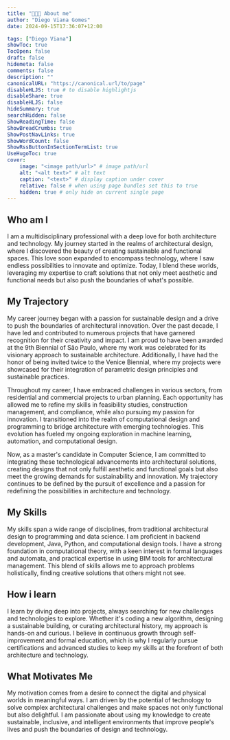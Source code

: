 ```yaml
---
title: "👩🏻‍💻 About me"
author: "Diego Viana Gomes"
date: 2024-09-15T17:36:07+12:00

tags: ["Diego Viana"]
showToc: true
TocOpen: false
draft: false
hidemeta: false
comments: false
description: ""
canonicalURL: "https://canonical.url/to/page"
disableHLJS: true # to disable highlightjs
disableShare: true
disableHLJS: false
hideSummary: true
searchHidden: false
ShowReadingTime: false
ShowBreadCrumbs: true
ShowPostNavLinks: true
ShowWordCount: false
ShowRssButtonInSectionTermList: true
UseHugoToc: true
cover:
    image: "<image path/url>" # image path/url
    alt: "<alt text>" # alt text
    caption: "<text>" # display caption under cover
    relative: false # when using page bundles set this to true
    hidden: true # only hide on current single page
---
```


## Who am I
I am a multidisciplinary professional with a deep love for both architecture and technology. My journey started in the realms of architectural design, where I discovered the beauty of creating sustainable and functional spaces. This love soon expanded to encompass technology, where I saw endless possibilities to innovate and optimize. Today, I blend these worlds, leveraging my expertise to craft solutions that not only meet aesthetic and functional needs but also push the boundaries of what's possible.
## My Trajectory
My career journey began with a passion for sustainable design and a drive to push the boundaries of architectural innovation. Over the past decade, I have led and contributed to numerous projects that have garnered recognition for their creativity and impact. I am proud to have been awarded at the 9th Biennial of São Paulo, where my work was celebrated for its visionary approach to sustainable architecture. Additionally, I have had the honor of being invited twice to the Venice Biennial, where my projects were showcased for their integration of parametric design principles and sustainable practices.

Throughout my career, I have embraced challenges in various sectors, from residential and commercial projects to urban planning. Each opportunity has allowed me to refine my skills in feasibility studies, construction management, and compliance, while also pursuing my passion for innovation. I transitioned into the realm of computational design and programming to bridge architecture with emerging technologies. This evolution has fueled my ongoing exploration in machine learning, automation, and computational design.

Now, as a master's candidate in Computer Science, I am committed to integrating these technological advancements into architectural solutions, creating designs that not only fulfill aesthetic and functional goals but also meet the growing demands for sustainability and innovation. My trajectory continues to be defined by the pursuit of excellence and a passion for redefining the possibilities in architecture and technology.
## My Skills
My skills span a wide range of disciplines, from traditional architectural design to programming and data science. I am proficient in backend development, Java, Python, and computational design tools. I have a strong foundation in computational theory, with a keen interest in formal languages and automata, and practical expertise in using BIM tools for architectural management. This blend of skills allows me to approach problems holistically, finding creative solutions that others might not see.
## How i learn
I learn by diving deep into projects, always searching for new challenges and technologies to explore. Whether it's coding a new algorithm, designing a sustainable building, or curating architectural history, my approach is hands-on and curious. I believe in continuous growth through self-improvement and formal education, which is why I regularly pursue certifications and advanced studies to keep my skills at the forefront of both architecture and technology.
## What Motivates Me
My motivation comes from a desire to connect the digital and physical worlds in meaningful ways. I am driven by the potential of technology to solve complex architectural challenges and make spaces not only functional but also delightful. I am passionate about using my knowledge to create sustainable, inclusive, and intelligent environments that improve people's lives and push the boundaries of design and technology.